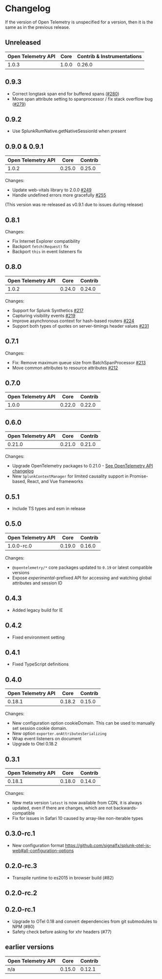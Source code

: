 # Changelog
If the version of Open Telemetry is unspecified for a version, then it is the same as in the previous release.

## Unreleased

| Open Telemetry API | Core   | Contrib & Instrumentations |
|--------------------|--------|----------------------------|
| 1.0.3              | 1.0.0  | 0.26.0                     |

## 0.9.3

- Correct longtask span end for buffered spans ([#280](https://github.com/signalfx/splunk-otel-js-web/pull/280))
- Move span attribute setting to spanprocessor / fix stack overflow bug ([#279](https://github.com/signalfx/splunk-otel-js-web/pull/279))

## 0.9.2
- Use SplunkRumNative.getNativeSessionId when present

## 0.9.0 & 0.9.1

| Open Telemetry API | Core   | Contrib |
|--------------------|--------|---------|
| 1.0.2              | 0.25.0 | 0.25.0  |

Changes:

- Update web-vitals library to 2.0.0 [#249](https://github.com/signalfx/splunk-otel-js-web/pull/249)
- Handle undefined errors more gracefully [#255](https://github.com/signalfx/splunk-otel-js-web/pull/255)

(This version was re-released as v0.9.1 due to issues during release)

## 0.8.1

Changes:

- Fix Internet Explorer compatibility
- Backport `fetch(Request)` fix
- Backport `this` in event listeners fix

## 0.8.0

| Open Telemetry API | Core   | Contrib |
|--------------------|--------|---------|
| 1.0.2              | 0.24.0 | 0.24.0  |

Changes:

- Support for Splunk Synthetics [#217](https://github.com/signalfx/splunk-otel-js-web/pull/217)
- Capturing visibility events [#219](https://github.com/signalfx/splunk-otel-js-web/pull/219)
- Improve asynchronous context for hash-based routers [#224](https://github.com/signalfx/splunk-otel-js-web/pull/224)
- Support both types of quotes on server-timings header values [#231](https://github.com/signalfx/splunk-otel-js-web/pull/231)

## 0.7.1

Changes:

- Fix: Remove maximum queue size from BatchSpanProcessor [#213](https://github.com/signalfx/splunk-otel-js-web/pull/213)
- Move common attributes to resource attributes [#212](https://github.com/signalfx/splunk-otel-js-web/pull/212)

## 0.7.0
| Open Telemetry API | Core   | Contrib |
|--------------------|--------|---------|
| 1.0.0             | 0.22.0 | 0.22.0  |

## 0.6.0
| Open Telemetry API | Core   | Contrib |
|--------------------|--------|---------|
| 0.21.0             | 0.21.0 | 0.21.0  |

Changes:

- Upgrade OpenTelemetry packages to 0.21.0 - [See OpenTelemetry API changelog](https://github.com/open-telemetry/opentelemetry-js-api#0200-to-0210)
- New `SplunkContextManager` for limited causality support in Promise-based, React, and Vue frameworks

## 0.5.1
- Include TS types and esm in release

## 0.5.0
| Open Telemetry API | Core   | Contrib |
|--------------------|--------|---------|
| 1.0.0-rc.0         | 0.19.0 | 0.16.0  |

Changes:

- `@opentelemetry/*` core packages updated to `0.19` or latest compatible versions
- Expose *_experimental_*-prefixed API for accessing and watching global attributes and session ID

## 0.4.3
- Added legacy build for IE

## 0.4.2
- Fixed environment setting

## 0.4.1
- Fixed TypeScript definitions

## 0.4.0
| Open Telemetry API | Core   | Contrib |
|--------------------|--------|---------|
| 0.18.1             | 0.18.2 | 0.15.0  |

Changes:

- New configuration option cookieDomain. This can be used to manually set session cookie domain.
- New option `exporter.onAttributesSerializing`
- Wrap event listeners on document
- Upgrade to Otel 0.18.2

## 0.3.1
| Open Telemetry API | Core   | Contrib |
|--------------------|--------|---------|
| 0.18.1             | 0.18.0 | 0.14.0  |

Changes:

- New meta version `latest` is now available from CDN, it is always updated, even if there are changes, which are not backwards-compatible
- Fix for issues in Safari 10 caused by array-like non-iterable types

## 0.3.0-rc.1
- New configuration format <https://github.com/signalfx/splunk-otel-js-web#all-configuration-options>

## 0.2.0-rc.3
- Transpile runtime to es2015 in browser build (#82)

## 0.2.0-rc.2

## 0.2.0-rc.1
- Upgrade to OTel 0.18 and convert dependencies from git submodules to NPM (#80)
- Safety check before asking for xhr headers (#77)

## earlier versions
| Open Telemetry API | Core   | Contrib |
|--------------------|--------|---------|
| n/a                | 0.15.0 | 0.12.1  |
